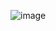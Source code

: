 ![image](https://github.com/junyeokk/luminocity/assets/18231524/c7742fda-5ffd-479a-a5c5-879c36cf0a48)
